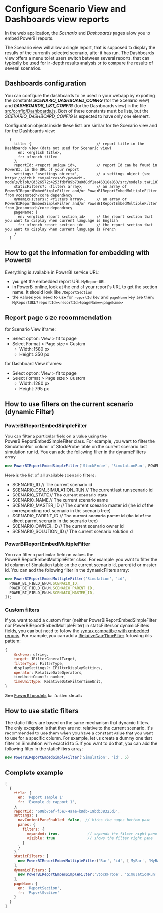 # Configure Scenario View and Dashboards view reports

In the web application, the _Scenario_ and _Dashboards_ pages allow you to embed [PowerBI](https://powerbi.microsoft.com/fr-fr/getting-started-with-power-bi/) reports.

The Scenario view will allow a single report, that is supposed to display the results of the currently selected
scenario, after it has run. The Dashboards view offers a menu to let users switch between several reports, that can
typically be used for in-depth results analysis or to compare the results of several scenarios.

## Dashboards configuration

You can configure the dashboards to be used in your webapp by exporting the constants **_SCENARIO_DASHBOARD_CONFIG_**
(for the Scenario view) and **_DASHBOARDS_LIST_CONFIG_** (for the Dashboards view) in the file
[src/config/Dashboards.js](../src/config/Dashboards.js). Both of these constants must be lists, but the
_SCENARIO_DASHBOARD_CONFIG_ is expected to have only one element.

Configuration objects inside these lists are similar for the Scenario view and for the Dashboards view:

```
  {
    title: {                              // report title in the Dashboards view (data not used for Scenario view)
      en: <english title>,
      fr: <french title>
    },
    reportId: <report unique id>,         // report Id can be found in PowerBI, in the URL of your report
    settings: '<settings object>',        // a settings object (see https://github.com/microsoft/powerbi-models/blob/0d326572c4253fd9f89b73a0d8df1ae46318a860/src/models.ts#L1070)
    staticFilters?: <filters array>,      // an array of PowerBIReportEmbedSimpleFilter and/or PowerBIReportEmbedMultipleFilter from @cosmotech/core dependency
    dynamicFilters?: <filters array>,     // an array of PowerBIReportEmbedSimpleFilter and/or PowerBIReportEmbedMultipleFilter from @cosmotech/core dependency
    pageName: {
      en: <english report section id>     // the report section that you want to display when current language is English
      fr: <french report section id>      // the report section that you want to display when current language is French
    }
  }
```

## How to get the information for embedding with PowerBI

Everything is available in PowerBI service URL:

- you get the embedded report URL `MyReportURL`
- in PowerBI online, look at the end of your report's URL to get the section name. It should look like `/ReportSection`
- the values you need to use for `reportId` key and `pageName` key are then:\
  `MyReportURL?reportId=<reportId>&pageName=<pageName>`

## Report page size recommendation

for Scenario View iframe:

- Select option: View > fit to page
- Select Format > Page size > Custom
  - Width: 1580 px
  - Height: 350 px

for Dashboard View iframes:

- Select option: View > fit to page
- Select Format > Page size > Custom
  - Width: 1280 px
  - Height: 795 px

## How to use filters on the current scenario (dynamic Filter)

### PowerBIReportEmbedSimpleFilter

You can filter a particular field on a value using the PowerBIReportEmbedSimpleFilter class.
For example, you want to filter the SimulationRun column of StockProbe table on the current scenario last simulation run id.
You can add the following filter in the dynamicFilters array:

```javascript
new PowerBIReportEmbedSimpleFilter('StockProbe', 'SimulationRun', POWER_BI_FIELD_ENUM.SCENARIO_CSM_SIMULATION_RUN);
```

Here is the list of all available scenario filters:

- SCENARIO_ID // The current scenario id
- SCENARIO_CSM_SIMULATION_RUN // The current last run scenario id
- SCENARIO_STATE // The current scenario state
- SCENARIO_NAME // The current scenario name
- SCENARIO_MASTER_ID // The current scenario master id (the id of the corresponding root scenario in the scenario tree)
- SCENARIO_PARENT_ID // The current scenario parent id (the id of the direct parent scenario in the scenario tree)
- SCENARIO_OWNER_ID // The current scenario owner id
- SCENARIO_SOLUTION_ID // The current scenario solution id

### PowerBIReportEmbedMultipleFilter

You can filter a particular field on values the PowerBIReportEmbedMultipleFilter class.
For example, you want to filter the id column of Simulation table on the current scenario id, parent id or master id.
You can add the following filter in the dynamicFilters array:

```javascript
new PowerBIReportEmbedMultipleFilter('Simulation', 'id', [
  POWER_BI_FIELD_ENUM.SCENARIO_ID,
  POWER_BI_FIELD_ENUM.SCENARIO_PARENT_ID,
  POWER_BI_FIELD_ENUM.SCENARIO_MASTER_ID,
]);
```

### Custom filters

If you want to add a custom filter (neither PowerBIReportEmbedSimpleFilter nor PowerBIReportEmbedMultipleFilter) in staticFilters or dynamicFilters fields, you can but need to follow the [syntax compatible with embedded reports](https://github.com/microsoft/powerbi-models/blob/0d326572c4253fd9f89b73a0d8df1ae46318a860/src/models.ts#L338).
For example, you can add a [IRelativeDateTimeFilter](https://github.com/microsoft/powerbi-models/blob/0d326572c4253fd9f89b73a0d8df1ae46318a860/src/models.ts#L373) following this pattern:

```javascript
{
    $schema: string,
    target: IFilterGeneralTarget,
    filterType: FilterType,
    displaySettings?: IFilterDisplaySettings,
    operator: RelativeDateOperators,
    timeUnitsCount?: number,
    timeUnitType: RelativeDateFilterTimeUnit,
}
```

See [PowerBI models](https://github.com/microsoft/powerbi-models) for further details

## How to use static filters

The static filters are based on the same mechanism that dynamic filters.
The only exception is that they are not relative to the current scenario.
It's recommended to use them when you have a constant value that you want to use for a specific column.
For example, let us create a dummy one that filter on Simulation with exact id to 5. If you want to do that, you can add the following filter in the staticFilters array:

```javascript
new PowerBIReportEmbedSimpleFilter('Simulation', 'id', 5);
```

## Complete example

```js
[
  {
    title: {
      en: 'Report sample 1'
      fr: 'Exemple de rapport 1',
    },
    reportId: '608b7bef-f5e3-4aae-b8db-19bbb38325d5',
    settings: {
      navContentPaneEnabled: false,  // hides the pages bottom pane
      panes: {
        filters: {
          expanded: true,             // expands the filter right pane
          visible: true               // shows the filter right pane
        }
      }
    },
    staticFilters: [
      new PowerBIReportEmbedMultipleFilter('Bar', 'id', ['MyBar', 'MyBar2'])
    ],
    dynamicFilters: [
      new PowerBIReportEmbedSimpleFilter('StockProbe', 'SimulationRun', POWER_BI_FIELD_ENUM.SCENARIO_CSM_SIMULATION_RUN)
    ],
    pageName: {
      en: 'ReportSection',
      fr: 'ReportSection'
    }
  }
]
```
